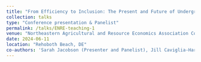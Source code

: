 ```yaml
---
title: "From Efficiency to Inclusion: The Present and Future of Undergraduate Teaching in Environmental and Natural Resource Economics"
collection: talks
type: "Conference presentation & Panelist"
permalink: /talks/ENRE-teaching-1
venue: "Northeastern Agricultural and Resource Economics Association Conference"
date: 2024-06-11
location: "Rehoboth Beach, DE"
co-authors: 'Sarah Jacobson (Presenter and Panelist), Jill Caviglia-Harris, Fidel González, Sumeet Gulati, Danae Hernández-Cortes, and Diya Mazumder'
---
```


